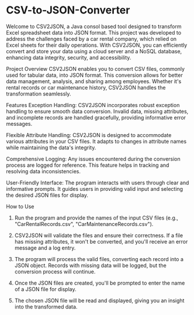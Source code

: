 # CSV-to-JSON-Converter

Welcome to CSV2JSON, a Java consol based tool designed to transform Excel spreadsheet data into JSON format. This project was developed to address the challenges faced by a car rental company, which relied on Excel sheets for their daily operations. With CSV2JSON, you can efficiently convert and store your data using a cloud server and a NoSQL database, enhancing data integrity, security, and accessibility.

Project Overview
CSV2JSON enables you to convert CSV files, commonly used for tabular data, into JSON format. This conversion allows for better data management, analysis, and sharing among employees. Whether it's rental records or car maintenance history, CSV2JSON handles the transformation seamlessly.

Features
Exception Handling: CSV2JSON incorporates robust exception handling to ensure smooth data conversion. Invalid data, missing attributes, and incomplete records are handled gracefully, providing informative error messages.

Flexible Attribute Handling: CSV2JSON is designed to accommodate various attributes in your CSV files. It adapts to changes in attribute names while maintaining the data's integrity.

Comprehensive Logging: Any issues encountered during the conversion process are logged for reference. This feature helps in tracking and resolving data inconsistencies.

User-Friendly Interface: The program interacts with users through clear and informative prompts. It guides users in providing valid input and selecting the desired JSON files for display.

How to Use
1. Run the program and provide the names of the input CSV files (e.g., "CarRentalRecords.csv", "CarMaintenanceRecords.csv").

2. CSV2JSON will validate the files and ensure their correctness. If a file has missing attributes, it won't be converted, and you'll receive an error message and a log entry.

3. The program will process the valid files, converting each record into a JSON object. Records with missing data will be logged, but the conversion process will continue.

4. Once the JSON files are created, you'll be prompted to enter the name of a JSON file for display.

5. The chosen JSON file will be read and displayed, giving you an insight into the transformed data.
